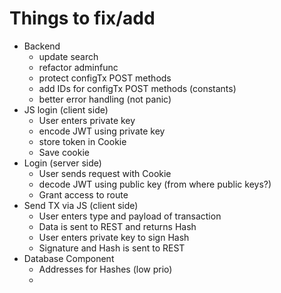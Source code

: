 # Things to fix/add
* Backend
  * update search
  * refactor adminfunc
  * protect configTx POST methods
  * add IDs for configTx POST methods (constants)
  * better error handling (not panic)
* JS login (client side)
  * User enters private key
  * encode JWT using private key
  * store token in Cookie
  * Save cookie
* Login (server side)
  * User sends request with Cookie
  * decode JWT using public key (from where public keys?)
  * Grant access to route
* Send TX via JS (client side)
  * User enters type and payload of transaction
  * Data is sent to REST and returns Hash
  * User enters private key to sign Hash
  * Signature and Hash is sent to REST
* Database Component
  * Addresses for Hashes (low prio)
  * 
